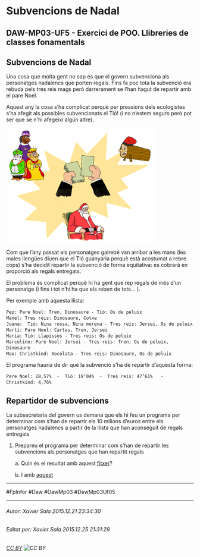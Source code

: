 # Subvencions de Nadal
## DAW-MP03-UF5 - Exercici de POO. Llibreries de classes fonamentals
Subvencions de Nadal
-----------------------
Una cosa que molta gent no sap és que el govern subvenciona als personatges nadalencs que porten regals. Fins fa poc tota la subvenció era rebuda pels tres reis mags però darrerament se l’han hagut de repartir amb el pare Noel. 

Aquest any la cosa s’ha complicat perquè per pressions dels ecologistes s’ha afegit als possibles subvencionats el Tió! (i no n’estem segurs però pot ser que se n'hi afegeixi algún altre).

![A pagar](https://raw.githubusercontent.com/utrescu/utrescu.github.io/master/images/subvencions.png)

Com que l’any passat els personatges gairebé van arribar a les mans (les males llengües diuen que el Tió guanyaria perquè està acostumat a rebre cops) s’ha decidit repartir la subvenció de forma equitativa: es cobrarà en proporció als regals entregats.

El problema és complicat perquè hi ha gent que rep regals de més d’un personatge (i fins i tot n’hi ha que els reben de tots… ).

Per exemple amb aquesta llista:

    Pep: Pare Noel: Tren, Dinosaure - Tió: Os de peluix
    Manel: Tres reis: Dinosaure, Cotxe
    Joana:  Tió: Nina rossa, Nina morena - Tres reis: Jersei, Os de peluix
    Martí: Pare Noel: Cartes, Tren, Jersei
    Maria: Tió: Llapissos - Tres reis: Os de peluix
    Marcelino: Pare Noel: Jersei - Tres reis: Tren, Os de peluix, Dinosaure
    Max: Christkind: Xocolata - Tres reis: Dinosaure, Os de peluix

El programa hauria de dir què la subvenció s’ha de repartir d’aquesta forma:

    Pare Noel: 28,57%  -  Tió: 19’04%  -  Tres reis: 47’61%   -   Christkind: 4,76%

Repartidor de subvencions
----------------------
La subsecretaría del govern us demana que els hi feu un programa per determinar com s’han de repartir els 10 milions d’euros entre els personatges nadalencs a partir de la llista que han aconseguit de regals entregats

1. Prepareu el programa per determinar com s’han de repartir les subvencions als personatges que han repartit regals

    a. Quin és el resultat amb aquest [fitxer](https://drive.google.com/file/d/0BxakKCNfTojqZ3dDMVdtLVB6NVU/view?usp=sharing)?

    b. I amb [aquest](https://drive.google.com/file/d/0BxakKCNfTojqNUZBZXozeFhUQXM/view?usp=sharing)


---

#FpInfor #Daw #DawMp03 #DawMp03Uf05

---

###### Autor: Xavier Sala 2015.12.21 23:34:30
###### Editat per: Xavier Sala 2015.12.25 21:31:29
###### [CC BY](https://creativecommons.org/licenses/by/4.0/) ![CC BY](https://licensebuttons.net/l/by/3.0/80x15.png)
